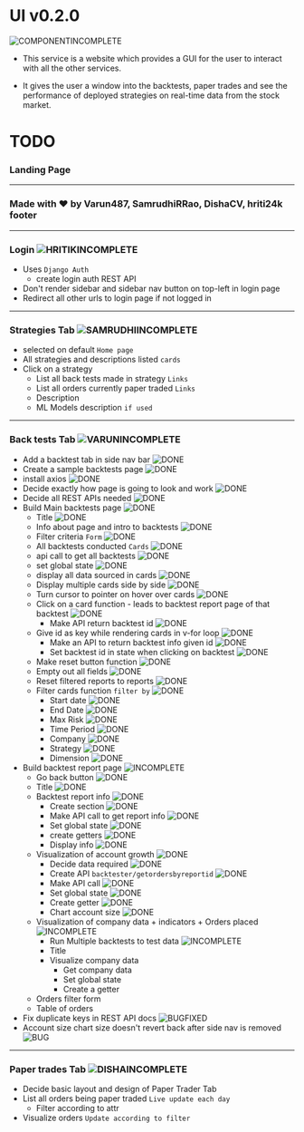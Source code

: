 # UI v0.2.0

![COMPONENTINCOMPLETE]

- This service is a website which provides a GUI for the user to interact with all the other services.

- It gives the user a window into the backtests, paper trades and see the performance of deployed strategies on real-time data from the stock market.

# TODO

### Landing Page

---

### Made with ❤️ by Varun487, SamrudhiRRao, DishaCV, hriti24k footer

---

### Login ![HRITIKINCOMPLETE]

- Uses `Django Auth`
  - create login auth REST API
- Don't render sidebar and sidebar nav button on top-left in login page
- Redirect all other urls to login page if not logged in

---

### Strategies Tab ![SAMRUDHIINCOMPLETE]

- selected on default `Home page`
- All strategies and descriptions listed `cards`
- Click on a strategy
  - List all back tests made in strategy `Links`
  - List all orders currently paper traded `Links`
  <!-- - Visualizations `Update each min` `Toggle b/w companies`
    - Company data
    - Indicators
    - Live orders
    - Visualization of past orders of strategy
    - Visualization of model predictions `if any` -->
  - Description
  - ML Models description `if used`

---

### Back tests Tab ![VARUNINCOMPLETE]

- Add a backtest tab in side nav bar ![DONE]
- Create a sample backtests page ![DONE]
- install axios ![DONE]
- Decide exactly how page is going to look and work ![DONE]
- Decide all REST APIs needed ![DONE]
- Build Main backtests page ![DONE]
  - Title ![DONE]
  - Info about page and intro to backtests ![DONE]
  - Filter criteria `Form` ![DONE]
  - All backtests conducted `Cards` ![DONE]
  - api call to get all backtests ![DONE]
  - set global state ![DONE]
  - display all data sourced in cards ![DONE]
  - Display multiple cards side by side ![DONE]
  - Turn cursor to pointer on hover over cards ![DONE]
  - Click on a card function - leads to backtest report page of that backtest ![DONE]
    - Make API return backtest id ![DONE]
  - Give id as key while rendering cards in v-for loop ![DONE]
    - Make an API to return backtest info given id ![DONE]
    - Set backtest id in state when clicking on backtest ![DONE]
  - Make reset button function ![DONE]
  - Empty out all fields ![DONE]
  - Reset filtered reports to reports ![DONE]
  - Filter cards function `filter by` ![DONE]
    - Start date ![DONE]
    - End Date ![DONE]
    - Max Risk ![DONE]
    - Time Period ![DONE]
    - Company ![DONE]
    - Strategy ![DONE]
    - Dimension ![DONE]
- Build backtest report page ![INCOMPLETE]
  - Go back button ![DONE]
  - Title ![DONE]
  - Backtest report info ![DONE]
    - Create section ![DONE]
    - Make API call to get report info ![DONE]
    - Set global state ![DONE]
    - create getters ![DONE]
    - Display info ![DONE]
  - Visualization of account growth ![DONE]
	- Decide data required ![DONE]
	- Create API `backtester/getordersbyreportid` ![DONE]
	- Make API call ![DONE]
	- Set global state ![DONE]
	- Create getter ![DONE]
	- Chart account size ![DONE]
  - Visualization of company data + indicators + Orders placed ![INCOMPLETE]
	- Run Multiple backtests to test data ![INCOMPLETE]
	- Title 
	- Visualize company data
		- Get company data
		- Set global state
		- Create a getter
  - Orders filter form
  - Table of orders
- Fix duplicate keys in REST API docs ![BUGFIXED]
- Account size chart size doesn't revert back after side nav is removed ![BUG]

---

### Paper trades Tab ![DISHAINCOMPLETE]

- Decide basic layout and design of Paper Trader Tab
- List all orders being paper traded `Live update each day`
  - Filter according to attr
- Visualize orders `Update according to filter`

[done]: https://img.shields.io/badge/DONE-brightgreen
[incomplete]: https://img.shields.io/badge/INCOMPLETE-red
[varunincomplete]: https://img.shields.io/badge/VARUN-INCOMPLETE-red
[varuncomplete]: https://img.shields.io/badge/VARUN-COMPLETE-brightgreen
[dishaincomplete]: https://img.shields.io/badge/DISHA-INCOMPLETE-red
[dishacomplete]: https://img.shields.io/badge/DISHA-COMPLETE-brightgreen
[samrudhiincomplete]: https://img.shields.io/badge/SAMRUDHI-INCOMPLETE-red
[samrudhicomplete]: https://img.shields.io/badge/SAMRUDHI-COMPLETE-brightgreen
[hritikincomplete]: https://img.shields.io/badge/HRITIK-INCOMPLETE-red
[hritikcomplete]: https://img.shields.io/badge/HRITIK-COMPLETE-brightgreen
[bug]: https://img.shields.io/badge/BUG-red
[bugfixed]: https://img.shields.io/badge/BUG-FIXED-brightgreen
[featureincomplete]: https://img.shields.io/badge/FEATURE-INCOMPLETE-red
[featurecomplete]: https://img.shields.io/badge/FEATURE-COMPLETE-brightgreen
[componentincomplete]: https://img.shields.io/badge/COMPONENT-INCOMPLETE-red
[componentcomplete]: https://img.shields.io/badge/COMPONENT-COMPLETE-brightgreen
[meetingincomplete]: https://img.shields.io/badge/MEETING-INCOMPLETE-red
[docincomplete]: https://img.shields.io/badge/DOC-INCOMPLETE-red
[doccomplete]: https://img.shields.io/badge/DOC-COMPLETE-brightgreen
